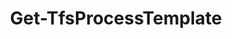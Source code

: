 ﻿---
title: Get-TfsProcessTemplate
breadcrumbs: [ "ProcessTemplate" ]
parent: "ProcessTemplate"
description: "Gets information from one or more process templates."
remarks: 
parameterSets: 
  "_All_": [ Collection, ProcessTemplate ] 
  "__AllParameterSets":  
    ProcessTemplate: 
      type: "string"  
      position: "0"  
    Collection: 
      type: "object" 
parameters: 
  - name: "ProcessTemplate" 
    description: "Specifies the name of the process template(s) to be returned. Wildcards are supported. When omitted, all process templates in the given project collection are returned." 
    globbing: false 
    position: 0 
    type: "string" 
    aliases: [ Name ] 
    defaultValue: "*" 
  - name: "Name" 
    description: "Specifies the name of the process template(s) to be returned. Wildcards are supported. When omitted, all process templates in the given project collection are returned.This is an alias of the ProcessTemplate parameter." 
    globbing: false 
    position: 0 
    type: "string" 
    aliases: [ Name ] 
    defaultValue: "*" 
  - name: "Collection" 
    description: "Specifies the URL to the Team Project Collection or Azure DevOps Organization to connect to, a TfsTeamProjectCollection object (Windows PowerShell only), or a VssConnection object. You can also connect to an Azure DevOps Services organizations by simply providing its name instead of the full URL. For more details, see the Get-TfsTeamProjectCollection cmdlet. When omitted, it defaults to the connection set by Connect-TfsTeamProjectCollection (if any)." 
    globbing: false 
    type: "object"
inputs: 
outputs: 
  - type: "Microsoft.TeamFoundation.Core.WebApi.Process" 
    description: 
notes: 
relatedLinks: 
  - text: "Online Version:" 
    uri: "https://tfscmdlets.dev/Cmdlets/ProcessTemplate/Get-TfsProcessTemplate"
aliases: 
examples: 
---
